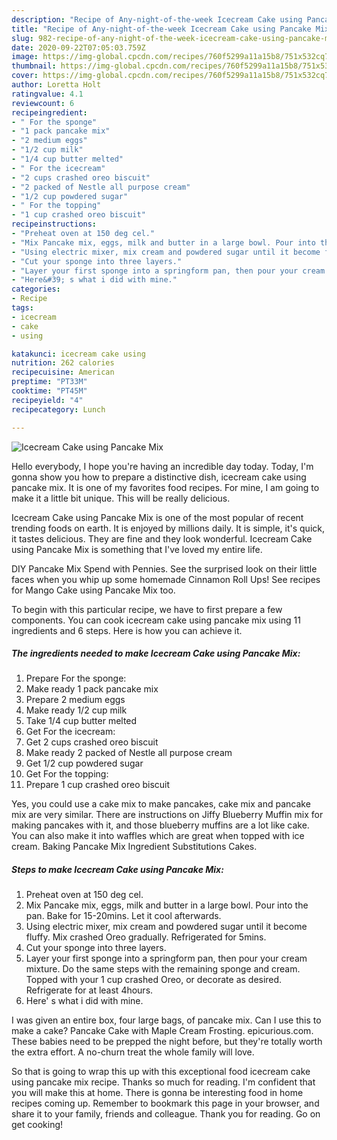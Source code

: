 ```yaml
---
description: "Recipe of Any-night-of-the-week Icecream Cake using Pancake Mix"
title: "Recipe of Any-night-of-the-week Icecream Cake using Pancake Mix"
slug: 982-recipe-of-any-night-of-the-week-icecream-cake-using-pancake-mix
date: 2020-09-22T07:05:03.759Z
image: https://img-global.cpcdn.com/recipes/760f5299a11a15b8/751x532cq70/icecream-cake-using-pancake-mix-recipe-main-photo.jpg
thumbnail: https://img-global.cpcdn.com/recipes/760f5299a11a15b8/751x532cq70/icecream-cake-using-pancake-mix-recipe-main-photo.jpg
cover: https://img-global.cpcdn.com/recipes/760f5299a11a15b8/751x532cq70/icecream-cake-using-pancake-mix-recipe-main-photo.jpg
author: Loretta Holt
ratingvalue: 4.1
reviewcount: 6
recipeingredient:
- " For the sponge"
- "1 pack pancake mix"
- "2 medium eggs"
- "1/2 cup milk"
- "1/4 cup butter melted"
- " For the icecream"
- "2 cups crashed oreo biscuit"
- "2 packed of Nestle all purpose cream"
- "1/2 cup powdered sugar"
- " For the topping"
- "1 cup crashed oreo biscuit"
recipeinstructions:
- "Preheat oven at 150 deg cel."
- "Mix Pancake mix, eggs, milk and butter in a large bowl. Pour into the pan. Bake for 15-20mins. Let it cool afterwards."
- "Using electric mixer, mix cream and powdered sugar until it become fluffy. Mix crashed Oreo gradually. Refrigerated for 5mins."
- "Cut your sponge into three layers."
- "Layer your first sponge into a springform pan, then pour your cream mixture. Do the same steps with the remaining sponge and cream. Topped with your 1 cup crashed Oreo, or decorate as desired. Refrigerate for at least 4hours."
- "Here&#39; s what i did with mine."
categories:
- Recipe
tags:
- icecream
- cake
- using

katakunci: icecream cake using 
nutrition: 262 calories
recipecuisine: American
preptime: "PT33M"
cooktime: "PT45M"
recipeyield: "4"
recipecategory: Lunch

---
```



![Icecream Cake using Pancake Mix](https://img-global.cpcdn.com/recipes/760f5299a11a15b8/751x532cq70/icecream-cake-using-pancake-mix-recipe-main-photo.jpg)

Hello everybody, I hope you're having an incredible day today. Today, I'm gonna show you how to prepare a distinctive dish, icecream cake using pancake mix. It is one of my favorites food recipes. For mine, I am going to make it a little bit unique. This will be really delicious.

Icecream Cake using Pancake Mix is one of the most popular of recent trending foods on earth. It is enjoyed by millions daily. It is simple, it's quick, it tastes delicious. They are fine and they look wonderful. Icecream Cake using Pancake Mix is something that I've loved my entire life.

DIY Pancake Mix Spend with Pennies. See the surprised look on their little faces when you whip up some homemade Cinnamon Roll Ups! See recipes for Mango Cake using Pancake Mix too.


To begin with this particular recipe, we have to first prepare a few components. You can cook icecream cake using pancake mix using 11 ingredients and 6 steps. Here is how you can achieve it.

<!--inarticleads1-->

##### The ingredients needed to make Icecream Cake using Pancake Mix:

1. Prepare  For the sponge:
1. Make ready 1 pack pancake mix
1. Prepare 2 medium eggs
1. Make ready 1/2 cup milk
1. Take 1/4 cup butter melted
1. Get  For the icecream:
1. Get 2 cups crashed oreo biscuit
1. Make ready 2 packed of Nestle all purpose cream
1. Get 1/2 cup powdered sugar
1. Get  For the topping:
1. Prepare 1 cup crashed oreo biscuit


Yes, you could use a cake mix to make pancakes, cake mix and pancake mix are very similar. There are instructions on Jiffy Blueberry Muffin mix for making pancakes with it, and those blueberry muffins are a lot like cake. You can also make it into waffles which are great when topped with ice cream. Baking Pancake Mix Ingredient Substitutions Cakes. 

<!--inarticleads2-->

##### Steps to make Icecream Cake using Pancake Mix:

1. Preheat oven at 150 deg cel.
1. Mix Pancake mix, eggs, milk and butter in a large bowl. Pour into the pan. Bake for 15-20mins. Let it cool afterwards.
1. Using electric mixer, mix cream and powdered sugar until it become fluffy. Mix crashed Oreo gradually. Refrigerated for 5mins.
1. Cut your sponge into three layers.
1. Layer your first sponge into a springform pan, then pour your cream mixture. Do the same steps with the remaining sponge and cream. Topped with your 1 cup crashed Oreo, or decorate as desired. Refrigerate for at least 4hours.
1. Here&#39; s what i did with mine.


I was given an entire box, four large bags, of pancake mix. Can I use this to make a cake? Pancake Cake with Maple Cream Frosting. epicurious.com. These babies need to be prepped the night before, but they&#39;re totally worth the extra effort. A no-churn treat the whole family will love. 

So that is going to wrap this up with this exceptional food icecream cake using pancake mix recipe. Thanks so much for reading. I'm confident that you will make this at home. There is gonna be interesting food in home recipes coming up. Remember to bookmark this page in your browser, and share it to your family, friends and colleague. Thank you for reading. Go on get cooking!
